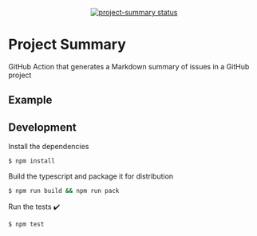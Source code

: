 <p align="center">
  <a href="https://github.com/madhurig/project-summary"><img alt="project-summary status" src="https://github.com/madhurig/project-summary/workflows/build-test/badge.svg"></a>
</p>

# Project Summary

GitHub Action that generates a Markdown summary of issues in a GitHub project

## Example


## Development

Install the dependencies  
```bash
$ npm install
```

Build the typescript and package it for distribution
```bash
$ npm run build && npm run pack
```

Run the tests :heavy_check_mark:  
```bash
$ npm test
```
